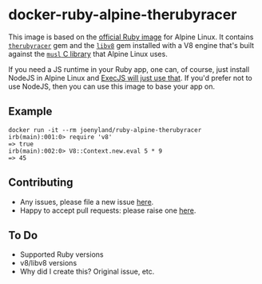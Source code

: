 # docker-ruby-alpine-therubyracer

This image is based on the [official Ruby image][ruby-image] for Alpine Linux. It contains
[`therubyracer`][therubyracer] gem and the [`libv8`][libv8] gem installed with a V8 engine that's built against the
[`musl` C library][musl] that Alpine Linux uses.

If you need a JS runtime in your Ruby app, one can, of course, just install NodeJS in Alpine Linux and [ExecJS will
just use that][execjs]. If you'd prefer not to use NodeJS, then you can use this image to base your app on.

## Example

```
docker run -it --rm joenyland/ruby-alpine-therubyracer
irb(main):001:0> require 'v8'
=> true
irb(main):002:0> V8::Context.new.eval 5 * 9
=> 45
```

## Contributing

* Any issues, please file a new issue [here][issues].
* Happy to accept pull requests: please raise one [here][prs].

## To Do
 * Supported Ruby versions
 * v8/libv8 versions
 * Why did I create this? Original issue, etc.

[ruby-image]: https://hub.docker.com/_/ruby/
[therubyracer]: https://github.com/cowboyd/therubyracer
[musl]: https://www.musl-libc.org
[issues]: https://github.com/JoeNyland/docker-ruby-alpine-therubyracer/issues
[prs]: https://github.com/JoeNyland/docker-ruby-alpine-therubyracer/pulls
[execjs]: https://github.com/rails/execjs#readme
[libv8]: https://github.com/cowboyd/libv8
